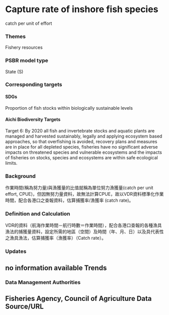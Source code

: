 # Capture rate of inshore fish species
catch per unit of effort

<script type="text/javascript" src="http://cdn.mathjax.org/mathjax/latest/MathJax.js?config=TeX-AMS-MML_HTMLorMML"></script>

### Themes
Fishery resources
### PSBR model type
State (S)
### Corresponding targets
#### SDGs
Proportion of fish stocks within biologically sustainable levels
#### Aichi Biodiversity Targets
Target 6: By 2020 all fish and invertebrate stocks and aquatic plants are managed and harvested sustainably, legally and applying ecosystem based approaches, so that overfishing is avoided, recovery plans and measures are in place for all depleted species, fisheries have no significant adverse impacts on threatened species and vulnerable ecosystems and the impacts of fisheries on stocks, species and ecosystems are within safe ecological limits.
### Background
作業時間(稱為努力量)與漁獲量的比值就稱為單位努力漁獲量(catch per unit effort, CPUE)，但因無努力量資料，故無法計算CPUE，故以VDR資料標準化作業時間，配合各港口之查報資料，估算捕獲率/漁獲率 (catch rate)。
### Definition and Calculation
VDR的資料（航海作業時間－航行時數＝作業時間），配合各港口查報的各種漁具漁法的捕獲量資料，設定所需的地區（空間）及時間（年、月、日）以及具代表性之漁具漁法，估算捕獲率（漁獲率）（Catch rate）。
### Updates
no information available
Trends
--
### Data Management Authorities
Fisheries Agency, Council of Agriculture
Data Source/URL
--